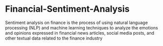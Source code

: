 # Financial-Sentiment-Analysis
Sentiment analysis on finance is the process of using natural language processing (NLP) and machine learning techniques to analyze the emotions and opinions expressed in financial news articles, social media posts, and other textual data related to the finance industry
